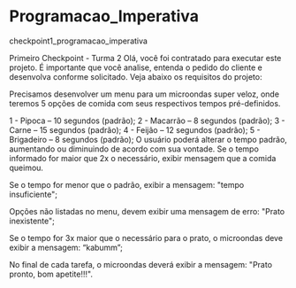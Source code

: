 # Programacao_Imperativa

checkpoint1_programacao_imperativa

Primeiro Checkpoint - Turma 2 Olá, você foi contratado para executar este projeto. É importante que você analise, entenda o pedido do cliente e desenvolva conforme solicitado. Veja abaixo os requisitos do projeto:

Precisamos desenvolver um menu para um microondas super veloz, onde teremos 5 opções de comida com seus respectivos tempos pré-definidos.

1 - Pipoca – 10 segundos (padrão);
2 - Macarrão – 8 segundos (padrão);
3 - Carne – 15 segundos (padrão);
4 - Feijão – 12 segundos (padrão);
5 - Brigadeiro – 8 segundos (padrão); 
O usuário poderá alterar o tempo padrão, aumentando ou diminuindo de acordo com sua vontade. Se o tempo informado for maior que 2x o necessário, exibir mensagem que a comida queimou.

Se o tempo for menor que o padrão, exibir a mensagem: "tempo insuficiente";

Opções não listadas no menu, devem exibir uma mensagem de erro: "Prato inexistente";

Se o tempo for 3x maior que o necessário para o prato, o microondas deve exibir a mensagem: “kabumm”;

No final de cada tarefa, o microondas deverá exibir a mensagem: "Prato pronto, bom apetite!!!".
